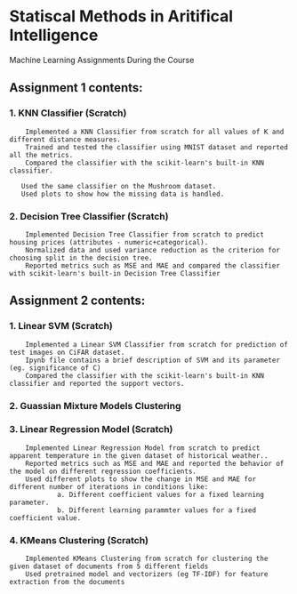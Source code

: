 # Statiscal Methods in Aritifical Intelligence
Machine Learning Assignments During the Course

## Assignment 1 contents:

### 1.  KNN Classifier (Scratch)
        Implemented a KNN Classifier from scratch for all values of K and different distance measures.
        Trained and tested the classifier using MNIST dataset and reported all the metrics.
        Compared the classifier with the scikit-learn's built-in KNN classifier.
        
       Used the same classifier on the Mushroom dataset.
       Used plots to show how the missing data is handled.
       
### 2. Decision Tree Classifier (Scratch)
        Implemented Decision Tree Classifier from scratch to predict housing prices (attributes - numeric+categorical).
        Normalized data and used variance reduction as the criterion for choosing split in the decision tree.
        Reported metrics such as MSE and MAE and compared the classifier with scikit-learn's built-in Decision Tree Classifier
        
        

## Assignment 2  contents:

### 1.  Linear SVM (Scratch)
        Implemented a Linear SVM Classifier from scratch for prediction of test images on CiFAR dataset.
        Ipynb file contains a brief description of SVM and its parameter (eg. significance of C)
        Compared the classifier with the scikit-learn's built-in KNN classifier and reported the support vectors.
        
### 2. Guassian Mixture Models Clustering
       
### 3. Linear Regression Model (Scratch)
        Implemented Linear Regression Model from scratch to predict apparent temperature in the given dataset of historical weather..
        Reported metrics such as MSE and MAE and reported the behavior of the model on different regression coefficients. 
        Used different plots to show the change in MSE and MAE for different number of iterations in conditions like:
                a. Different coefficient values for a fixed learning parameter.
                b. Different learning parammter values for a fixed coefficient value.
      
### 4. KMeans Clustering (Scratch)
        Implemented KMeans Clustering from scratch for clustering the given dataset of documents from 5 different fields
        Used pretrained model and vectorizers (eg TF-IDF) for feature extraction from the documents
        
